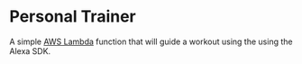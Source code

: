 # Personal Trainer
A simple [AWS Lambda](http://aws.amazon.com/lambda) function that will guide a workout using the  using the Alexa SDK.

